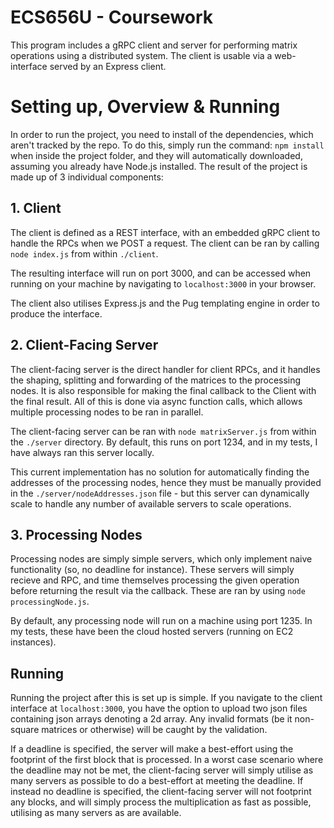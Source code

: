 # ECS656U - Coursework
This program includes a gRPC client and server for performing matrix operations using a distributed system. The client is usable via a web-interface served by an Express client.


# Setting up, Overview & Running
In order to run the project, you need to install of the dependencies, which aren't tracked by the repo. To do this, simply run the command: `npm install` when inside the project folder, and they will automatically downloaded, assuming you already have Node.js installed. The result of the project is made up of 3 individual components:


## 1. Client
The client is defined as a REST interface, with an embedded gRPC client to handle the RPCs when we POST a request. The client can be ran by calling `node index.js` from within `./client`.

The resulting interface will run on port 3000, and can be accessed when running on your machine by navigating to `localhost:3000` in your browser.

The client also utilises Express.js and the Pug templating engine in order to produce the interface.


## 2. Client-Facing Server
The client-facing server is the direct handler for client RPCs, and it handles the shaping, splitting and forwarding of the matrices to the processing nodes. It is also responsible for making the final callback to the Client with the final result. All of this is done via async function calls, which allows multiple processing nodes to be ran in parallel.

The client-facing server can be ran with `node matrixServer.js` from within the `./server` directory. By default, this runs on port 1234, and in my tests, I have always ran this server locally.

This current implementation has no solution for automatically finding the addresses of the processing nodes, hence they must be manually provided in the `./server/nodeAddresses.json` file - but this server can dynamically scale to handle any number of available servers to scale operations.


## 3. Processing Nodes
Processing nodes are simply simple servers, which only implement naive functionality (so, no deadline for instance). These servers will simply recieve and RPC, and time themselves processing the given operation before returning the result via the callback. These are ran by using `node processingNode.js`.

By default, any processing node will run on a machine using port 1235. In my tests, these have been the cloud hosted servers (running on EC2 instances).


## Running
Running the project after this is set up is simple. If you navigate to the client interface at `localhost:3000`, you have the option to upload two json files containing json arrays denoting a 2d array. Any invalid formats (be it non-square matrices or otherwise) will be caught by the validation. 

If a deadline is specified, the server will make a best-effort using the footprint of the first block that is processed. In a worst case scenario where the deadline may not be met, the client-facing server will simply utilise as many servers as possible to do a best-effort at meeting the deadline. If instead no deadline is specified, the client-facing server will not footprint any blocks, and will simply process the multiplication as fast as possible, utilising as many servers as are available. 